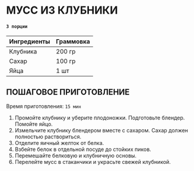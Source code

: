 # МУСС ИЗ КЛУБНИКИ

#### `3 порции`

| Ингредиенты     | Граммовка |
|-----------------|-----------|
| Клубника        | 200 гр    |
| Сахар           | 100 гр    |
| Яйца            | 1 шт      |

## ПОШАГОВОЕ ПРИГОТОВЛЕНИЕ
Время приготовления: `15 мин`
 
1. Промойте клубнику и уберите плодоножки. Подготовьте блендер. Помойте яйцо.
2. Измельчите клубнику блендером вместе с сахаром. Сахар должен полностью раствориться.
3. Отделите яичный желток от белка. 
4. Взбейте белок в отдельной посуде до стойких пиков.
5. Перемешайте белковую и клубничную основы.
6. Перелейте мусс в стаканчики и украсьте свежей клубникой.
